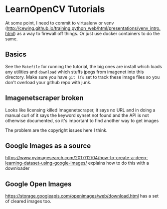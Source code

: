 LearnOpenCV Tutorials
=====================

At some point, I need to commit to virtualenv or venv
(http://cewing.github.io/training.python_web/html/presentations/venv_intro.html)
as a way to firewall off things. Or just use docker containers to do the same.

Basics
-----
See the `Makefile` for running the tutorial, the big ones are install which
loads any utilities and `download` which stuffs jpegs from imagenet into this
directory. Make sure you have `git lfs` set to track these image files so you
don't overload your github repo with junk.

Imagenetscraper broken
----------------------
Looks like licensing killed Imagenetscraper, it says no URL and in doing a
manual curl of it says the keyword synset not found and the API is not otherwise
documented, so it's important to find another way to get images

The problem are the copyright issues here I think.

Google Images as a source
-------------------------
https://www.pyimagesearch.com/2017/12/04/how-to-create-a-deep-learning-dataset-using-google-images/
explains how to do this with a downloader

Google Open Images
-----------------
https://storage.googleapis.com/openimages/web/download.html has a set of cleared
images too.
